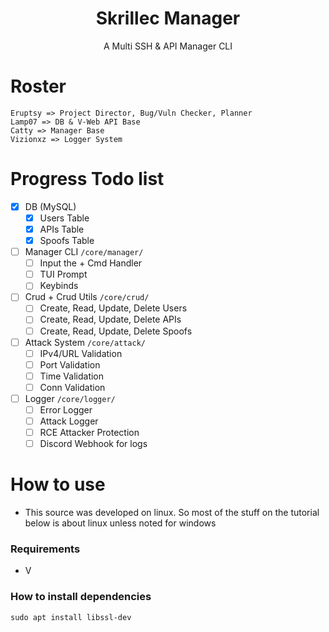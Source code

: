 <div align="center">
<h1>Skrillec Manager</h1>
</div>

<div align="center">
<p>A Multi SSH & API Manager CLI</p>
</div>

# Roster
```
Eruptsy => Project Director, Bug/Vuln Checker, Planner
Lamp07 => DB & V-Web API Base
Catty => Manager Base
Vizionxz => Logger System
```

# Progress Todo list
- [X] DB (MySQL)
    - [X] Users Table
    - [X] APIs Table
    - [X] Spoofs Table
- [ ] Manager CLI `/core/manager/`
    - [ ] Input the + Cmd Handler
    - [ ] TUI Prompt
    - [ ] Keybinds
- [ ] Crud + Crud Utils `/core/crud/`
    - [ ] Create, Read, Update, Delete Users
    - [ ] Create, Read, Update, Delete APIs
    - [ ] Create, Read, Update, Delete Spoofs
- [ ] Attack System `/core/attack/`
    - [ ] IPv4/URL Validation
    - [ ] Port Validation
    - [ ] Time Validation
    - [ ] Conn Validation
- [ ] Logger `/core/logger/`
    - [ ] Error Logger
    - [ ] Attack Logger
    - [ ] RCE Attacker Protection
    - [ ] Discord Webhook for logs

# How to use
* This source was developed on linux. So most of the stuff on the tutorial below is about linux unless noted for windows
### Requirements 

* V 

### How to install dependencies 
```
sudo apt install libssl-dev
```
